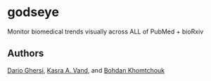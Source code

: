 # godseye
Monitor biomedical trends visually across ALL of PubMed + bioRxiv

## Authors
[Dario Ghersi](https://www.unomaha.edu/college-of-information-science-and-technology/about/faculty-staff/dario-ghersi.php), [Kasra A. Vand](https://github.com/kasramvd), and [Bohdan Khomtchouk](https://github.com/Bohdan-Khomtchouk)
